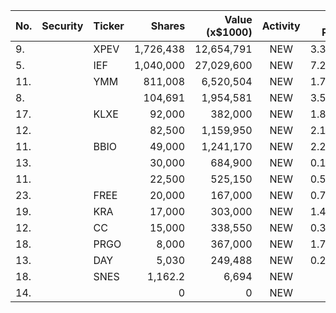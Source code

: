 No. | Security | Ticker | Shares | Value (x$1000) | Activity | % Port
|--- | --- | --- | ---:| ---:|:---:| ---:|
 9.||XPEV</a>|1,726,438|12,654,791|NEW|3.38%|<a href=rel="bookmark"></a>
5.||IEF</a>|1,040,000|27,029,600|NEW|7.22%|<a href=rel="bookmark"></a>
11.||YMM</a>|811,008|6,520,504|NEW|1.74%|<a href=rel="bookmark"></a>
8.|||104,691|1,954,581|NEW|3.56%|rel="bookmark"></a>
17.||KLXE</a>|92,000|382,000|NEW|1.81%|<a href=rel="bookmark"></a>
12.|||82,500|1,159,950|NEW|2.11%|rel="bookmark"></a>
11.||BBIO</a>|49,000|1,241,170|NEW|2.26%|<a href=rel="bookmark"></a>
13.|||30,000|684,900|NEW|0.18%|rel="bookmark"></a>
11.|||22,500|525,150|NEW|0.59%|rel="bookmark"></a>
23.||FREE</a>|20,000|167,000|NEW|0.79%|<a href=rel="bookmark"></a>
19.||KRA</a>|17,000|303,000|NEW|1.44%|<a href=rel="bookmark"></a>
12.||CC</a>|15,000|338,550|NEW|0.38%|<a href=rel="bookmark"></a>
18.||PRGO</a>|8,000|367,000|NEW|1.74%|<a href=rel="bookmark"></a>
13.||DAY</a>|5,030|249,488|NEW|0.28%|<a href=rel="bookmark"></a>
18.||SNES</a>|1,162.2|6,694|NEW|0%|<a href=rel="bookmark"></a>
14.|||0|0|NEW|0%|rel="bookmark"></a>
